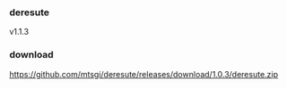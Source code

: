 ### deresute
v1.1.3
### download
https://github.com/mtsgi/deresute/releases/download/1.0.3/deresute.zip
